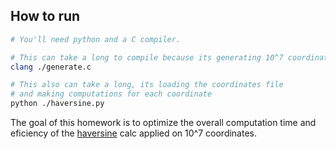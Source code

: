 ## How to run

```bash
# You'll need python and a C compiler. 

# This can take a long to compile because its generating 10^7 coordinates
clang ./generate.c

# This also can take a long, its loading the coordinates file
# and making computations for each coordinate
python ./haversine.py
```

The goal of this homework is to optimize the overall computation time and 
eficiency of the [haversine](https://en.wikipedia.org/wiki/Haversine_formula)
calc applied on 10^7 coordinates.
